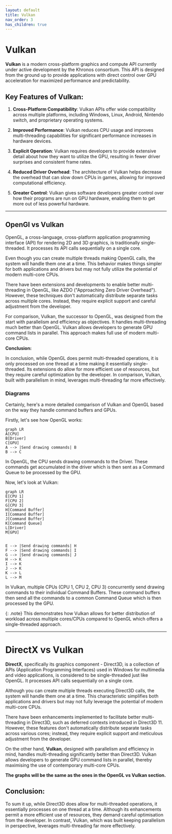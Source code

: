 ```yaml
---
layout: default
title: Vulkan
nav_order: 3
has_children: true
---
```


# Vulkan

**Vulkan** is a modern cross-platform graphics and compute API currently under active development by the Khronos consortium. This API is designed from the ground up to provide applications with direct control over GPU acceleration for maximized performance and predictability.

## Key Features of Vulkan:

1. **Cross-Platform Compatibility**: Vulkan APIs offer wide compatibility across multiple platforms, including Windows, Linux, Android, Nintendo switch, and proprietary operating systems.

2. **Improved Performance**: Vulkan reduces CPU usage and improves multi-threading capabilities for significant performance increases in hardware devices.

3. **Explicit Operation**: Vulkan requires developers to provide extensive detail about how they want to utilize the GPU, resulting in fewer driver surprises and consistent frame rates.

4. **Reduced Driver Overhead**: The architecture of Vulkan helps decrease the overhead that can slow down CPUs in games, allowing for improved computational efficiency.

5. **Greater Control**: Vulkan gives software developers greater control over how their programs are run on GPU hardware, enabling them to get more out of less powerful hardware.

---

## OpenGl vs Vulkan

OpenGL, a cross-language, cross-platform application programming interface (API) for rendering 2D and 3D graphics, is traditionally single-threaded. It processes its API calls sequentially on a single core.

Even though you can create multiple threads making OpenGL calls, the system will handle them one at a time. This behavior makes things simpler for both applications and drivers but may not fully utilize the potential of modern multi-core CPUs.

There have been extensions and developments to enable better multi-threading in OpenGL, like AZDO ("Approaching Zero Driver Overhead"). However, these techniques don't automatically distribute separate tasks across multiple cores. Instead, they require explicit support and careful adjustment from the developer.

For comparison, Vulkan, the successor to OpenGL, was designed from the start with parallelism and efficiency as objectives. It handles multi-threading much better than OpenGL. Vulkan allows developers to generate GPU command lists in parallel. This approach makes full use of modern multi-core CPUs.

**Conclusion:**

In conclusion, while OpenGL does permit multi-threaded operations, it is only processed on one thread at a time making it essentially single-threaded. Its extensions do allow for more efficient use of resources, but they require careful optimization by the developer. In comparison, Vulkan, built with parallelism in mind, leverages multi-threading far more effectively.

### Diagrams

Certainly, here's a more detailed comparison of Vulkan and OpenGL based on the way they handle command buffers and GPUs.

Firstly, let's see how OpenGL works:

```mermaid
graph LR
A[CPU]
B[Driver]
C[GPU]
A --> |Send drawing commands| B
B --> C
```

In OpenGL, the CPU sends drawing commands to the Driver. These commands get accumulated in the driver which is then sent as a Command Queue to be processed by the GPU.

Now, let's look at Vulkan:

```mermaid
graph LR
E[CPU 1]
F[CPU 2]
G[CPU 3]
H[Command Buffer]
I[Command Buffer]
J[Command Buffer]
K[Command Queue]
L[Driver]
M[GPU]


E --> |Send drawing commands| H
F --> |Send drawing commands| I
G --> |Send drawing commands| J
H --> K
I --> K
J --> K
K --> L
L --> M

```

In Vulkan, multiple CPUs (CPU 1, CPU 2, CPU 3) concurrently send drawing commands to their individual Command Buffers. These command buffers then send all the commands to a common Command Queue which is then processed by the GPU.

{: .note}
This demonstrates how Vulkan allows for better distribution of workload across multiple cores/CPUs compared to OpenGL which offers a single-threaded approach.

---

# DirectX vs Vulkan

**DirectX**, specifically its graphics component - Direct3D, is a collection of APIs (Application Programming Interfaces) used in Windows for multimedia and video applications, is considered to be single-threaded just like OpenGL. It processes API calls sequentially on a single core.

Although you can create multiple threads executing Direct3D calls, the system will handle them one at a time. This characteristic simplifies both applications and drivers but may not fully leverage the potential of modern multi-core CPUs.

There have been enhancements implemented to facilitate better multi-threading in Direct3D, such as deferred contexts introduced in Direct3D 11. However, these features don't automatically distribute separate tasks across various cores; instead, they require explicit support and meticulous adjustment from the developer.

On the other hand, **Vulkan**, designed with parallelism and efficiency in mind, handles multi-threading significantly better than Direct3D. Vulkan allows developers to generate GPU command lists in parallel, thereby maximising the use of contemporary multi-core CPUs.

**The graphs will be the same as the ones in the OpenGL vs Vulkan section.**

## Conclusion:

To sum it up, while Direct3D does allow for multi-threaded operations, it essentially processes on one thread at a time. Although its enhancements permit a more efficient use of resources, they demand careful optimisation from the developer. In contrast, Vulkan, which was built keeping parallelism in perspective, leverages multi-threading far more effectively.